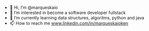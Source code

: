 - 👋 Hi, I’m @marqueskaio
- 👀 I’m interested in become a software developer fullstack
- 🌱 I’m currently learning data structures, algoritms, python and java
- 📫 How to reach me 
      www.linkedin.com/in/marqueskaioken

